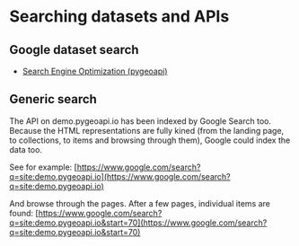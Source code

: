 # Searching datasets and APIs
## Google dataset search
* [Search Engine Optimization (pygeoapi)](https://github.com/geopython/pygeoapi/wiki/SEO)

## Generic search
The API on demo.pygeoapi.io has been indexed by Google Search too. Because the HTML representations are fully kined (from the landing page, to collections, to items and browsing through them), Google could index the data too.

See for example:
[https://www.google.com/search?q=site:demo.pygeoapi.io](https://www.google.com/search?q=site:demo.pygeoapi.io)

And browse through the pages. After a few pages, individual items are found:
[https://www.google.com/search?q=site:demo.pygeoapi.io&start=70](https://www.google.com/search?q=site:demo.pygeoapi.io&start=70)
